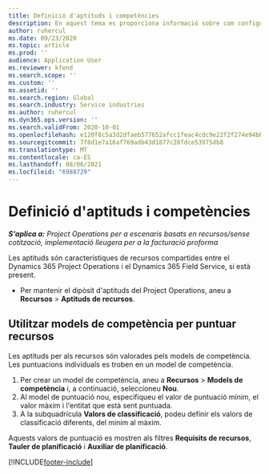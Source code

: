 ```yaml
---
title: Definició d'aptituds i competències
description: En aquest tema es proporciona informació sobre com configurar models de competència per puntuar recursos.
author: ruhercul
ms.date: 09/23/2020
ms.topic: article
ms.prod: ''
audience: Application User
ms.reviewer: kfend
ms.search.scope: ''
ms.custom: ''
ms.assetid: ''
ms.search.region: Global
ms.search.industry: Service industries
ms.author: ruhercul
ms.dyn365.ops.version: ''
ms.search.validFrom: 2020-10-01
ms.openlocfilehash: e120f8c5a3d2dfaeb577652afcc1feac4cdc9e22f2f274e94bb674ea3fa52fed
ms.sourcegitcommit: 7f8d1e7a16af769adb43d1877c28fdce53975db8
ms.translationtype: MT
ms.contentlocale: ca-ES
ms.lasthandoff: 08/06/2021
ms.locfileid: "6988729"
---
```

# <a name="define-skills-and-proficiencies"></a>Definició d'aptituds i competències

_**S'aplica a:** Project Operations per a escenaris basats en recursos/sense cotització, implementació lleugera per a la facturació proforma_

Les aptituds són característiques de recursos compartides entre el Dynamics 365 Project Operations i el Dynamics 365 Field Service, si està present. 

- Per mantenir el dipòsit d'aptituds del Project Operations, aneu a **Recursos** \> **Aptituds de recursos**. 

## <a name="use-proficiency-models-to-rate-resources"></a>Utilitzar models de competència per puntuar recursos

Les aptituds per als recursos són valorades pels models de competència. Les puntuacions individuals es troben en un model de competència. 

1. Per crear un model de competència, aneu a **Recursos** \> **Models de competència** i, a continuació, seleccioneu **Nou**.
2. Al model de puntuació nou, especifiqueu el valor de puntuació mínim, el valor màxim i l'entitat que està sent puntuada.
3. A la subquadrícula **Valors de classificació**, podeu definir els valors de classificació diferents, del mínim al màxim.


Aquests valors de puntuació es mostren als filtres **Requisits de recursos**, **Tauler de planificació** i **Auxiliar de planificació**.


[!INCLUDE[footer-include](../includes/footer-banner.md)]